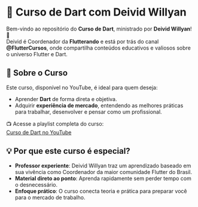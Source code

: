 # 🚀 Curso de Dart com Deivid Willyan

Bem-vindo ao repositório do **Curso de Dart**, ministrado por **Deivid Willyan**! 🌟  
Deivid é Coordenador da **Flutterando** e está por trás do canal **@FlutterCursos**, onde compartilha conteúdos educativos e valiosos sobre o universo Flutter e Dart.

## 🎯 Sobre o Curso
Este curso, disponível no YouTube, é ideal para quem deseja:  
- Aprender **Dart** de forma direta e objetiva.  
- Adquirir **experiência de mercado**, entendendo as melhores práticas para trabalhar, desenvolver e pensar como um profissional.  

📺 Acesse a playlist completa do curso:  
[Curso de Dart no YouTube](https://www.youtube.com/playlist?list=PLRpTFz5_57cseSiszvssXO7HKVzOsrI77)  

## 💡 Por que este curso é especial?
- **Professor experiente**: Deivid Willyan traz um aprendizado baseado em sua vivência como Coordenador da maior comunidade Flutter do Brasil.  
- **Material direto ao ponto**: Aprenda rapidamente sem perder tempo com o desnecessário.  
- **Enfoque prático**: O curso conecta teoria e prática para preparar você para o mercado de trabalho.  